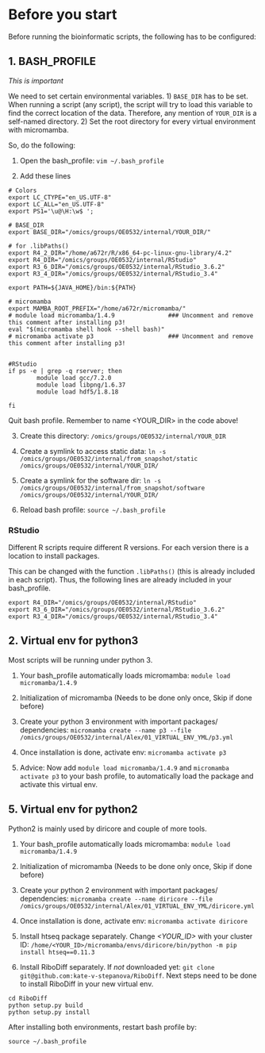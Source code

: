# Before you start

Before running the bioinformatic scripts, the following has to be configured:

## 1. BASH_PROFILE

*This is important*

We need to set certain environmental variables. 1) `BASE_DIR` has to be set. When running a script (any script), the script will try to load this variable to find the correct location of the data. Therefore, any mention of `YOUR_DIR` is a self-named directory. 2) Set the root directory for every virtual environment with micromamba.

So, do the following:

1. Open the bash_profile: `vim ~/.bash_profile`

2. Add these lines 

```
# Colors
export LC_CTYPE="en_US.UTF-8"
export LC_ALL="en_US.UTF-8"
export PS1='\u@\H:\w$ ';

# BASE_DIR
export BASE_DIR="/omics/groups/OE0532/internal/YOUR_DIR/"

# for .libPaths()
export R4_2_DIR="/home/a672r/R/x86_64-pc-linux-gnu-library/4.2"
export R4_DIR="/omics/groups/OE0532/internal/RStudio"
export R3_6_DIR="/omics/groups/OE0532/internal/RStudio_3.6.2"
export R3_4_DIR="/omics/groups/OE0532/internal/RStudio_3.4"

export PATH=${JAVA_HOME}/bin:${PATH}

# micromamba
export MAMBA_ROOT_PREFIX="/home/a672r/micromamba/"
# module load micromamba/1.4.9               ### Uncomment and remove this comment after installing p3!
eval "$(micromamba shell hook --shell bash)"
# micromamba activate p3                     ### Uncomment and remove this comment after installing p3!


#RStudio
if ps -e | grep -q rserver; then
        module load gcc/7.2.0
        module load libpng/1.6.37
        module load hdf5/1.8.18

fi
```


Quit bash profile. Remember to name <YOUR_DIR> in the code above!

3. Create this directory: `/omics/groups/OE0532/internal/YOUR_DIR`

4. Create a symlink to access static data: `ln -s /omics/groups/OE0532/internal/from_snapshot/static /omics/groups/OE0532/internal/YOUR_DIR/`

5. Create a symlink for the software dir: `ln -s  /omics/groups/OE0532/internal/from_snapshot/software /omics/groups/OE0532/internal/YOUR_DIR/`

6. Reload bash profile: `source ~/.bash_profile`


### RStudio

Different R scripts require different R versions. For each version there is a location to install packages. 

This can be changed with the function `.libPaths()` (this is already included in each script). Thus, the following lines are already included in your bash_profile. 

```
export R4_DIR="/omics/groups/OE0532/internal/RStudio"
export R3_6_DIR="/omics/groups/OE0532/internal/RStudio_3.6.2"
export R3_4_DIR="/omics/groups/OE0532/internal/RStudio_3.4"
```


## 2. Virtual env for python3

Most scripts will be running under python 3.

1. Your bash_profile automatically loads micromamba: `module load micromamba/1.4.9`

2. Initialization of micromamba (Needs to be done only once, Skip if done before)

3. Create your python 3 environment with important packages/ dependencies: `micromamba create --name p3 --file /omics/groups/OE0532/internal/Alex/01_VIRTUAL_ENV_YML/p3.yml`

4. Once installation is done, activate env: `micromamba activate p3`

5. Advice: Now add `module load micromamba/1.4.9` and `micromamba activate p3` to your bash profile, to automatically load the package and activate this virtual env.



## 5. Virtual env for python2

Python2 is mainly used by diricore and couple of more tools.

1. Your bash_profile automatically loads micromamba: `module load micromamba/1.4.9`

2. Initialization of micromamba (Needs to be done only once, Skip if done before)

3. Create your python 2 environment with important packages/ dependencies: `micromamba create --name diricore --file /omics/groups/OE0532/internal/Alex/01_VIRTUAL_ENV_YML/diricore.yml`

4. Once installation is done, activate env: `micromamba activate diricore`

5. Install htseq package separately. Change *<YOUR_ID>* with your cluster ID: `/home/<YOUR_ID>/micromamba/envs/diricore/bin/python -m pip install htseq==0.11.3`

6. Install RiboDiff separately. If *not* downloaded yet: `git clone git@github.com:kate-v-stepanova/RiboDiff`.
Next steps need to be done to install RiboDiff in your new virtual env.
```
cd RiboDiff
python setup.py build
python setup.py install
```

After installing both environments, restart bash profile by: 
```
source ~/.bash_profile
```






